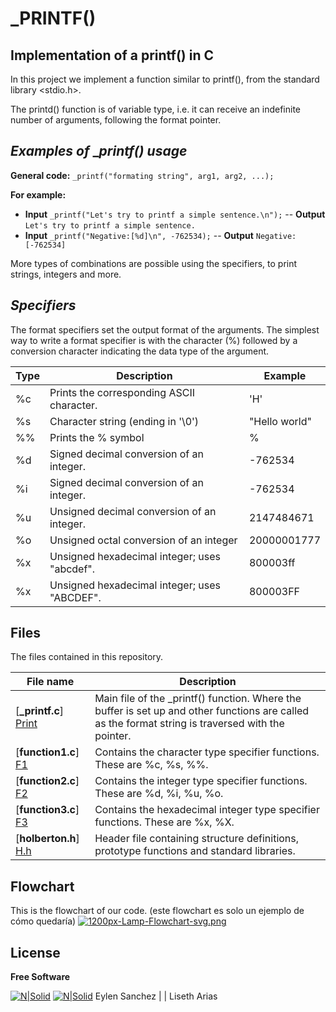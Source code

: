# _PRINTF()
## Implementation of a printf() in C

In this project we implement a function similar to printf(), from the standard  library <stdio.h>.

The printd() function is of variable type, i.e. it can receive an indefinite number of arguments, following the format pointer.

## _Examples of_ __printf() usage_

**General code:** ```_printf("formating string", arg1, arg2, ...);```

**For example:**

- **Input** ```_printf("Let's try to printf a simple sentence.\n");```
-- **Output** ```Let's try to printf a simple sentence.```
- **Input** ```_printf("Negative:[%d]\n", -762534);```
-- **Output** ```Negative:[-762534]```

More types of combinations are possible using the specifiers, to print strings, integers and more.

## _Specifiers_
The format specifiers set the output format of the arguments.
The simplest way to write a format specifier is with the character (%) followed by a conversion character indicating the data type of the argument.

| Type |   Description | Example   |
| ------ | ------ | ------ |
| %c | Prints the corresponding ASCII character. |'H' |
| %s | Character string (ending in '\0') |"Hello world" |
| %% | Prints the % symbol | % |
| %d | Signed decimal conversion of an integer. | -762534 |
| %i | Signed decimal conversion of an integer. | -762534 |
| %u | Unsigned decimal conversion of an integer. | 2147484671|
| %o | Unsigned octal conversion of an integer |20000001777 |
| %x | Unsigned hexadecimal integer; uses "abcdef". | 800003ff|
| %x | Unsigned hexadecimal integer; uses "ABCDEF". | 800003FF|


## Files

The files contained in this repository.

| File name  |Description |
| ------ | ------ |
| [**_printf.c**] [Print]| Main file of the _printf() function. Where the buffer is set up and other functions are called as the format string is traversed with the pointer. |
| [**function1.c**] [F1]|Contains the character type specifier functions. These are %c, %s, %%. |
| [**function2.c**] [F2] | Contains the integer type specifier functions. These are %d, %i, %u, %o. |
| [**function3.c**] [F3]| Contains the hexadecimal integer type specifier functions. These are %x, %X. |
| [**holberton.h**] [H.h]| Header file containing structure definitions, prototype functions and standard libraries. |

## Flowchart

This is the flowchart of our code. (este flowchart es solo un ejemplo de cómo quedaría)
[![1200px-Lamp-Flowchart-svg.png](https://i.postimg.cc/3xjNz7Nq/1200px-Lamp-Flowchart-svg.png)](https://postimg.cc/tsT9VKhd)

## License

**Free Software**

[![N|Solid](https://i.postimg.cc/FKh7hgp9/pngegg.png)](https://twitter.com/EylenSnchez1) [![N|Solid](https://i.postimg.cc/FKh7hgp9/pngegg.png)](https://twitter.com/Lisethav55) 
Eylen Sanchez | | Liseth Arias

[//]: # (These are reference links used in the body of this note. - )

   [Print]: <https://github.com/joemccann/dillinger/tree/master/plugins/dropbox/README.md>
   [F1]: <https://github.com/joemccann/dillinger/tree/master/plugins/github/README.md>
   [F2]: <https://github.com/joemccann/dillinger/tree/master/plugins/googledrive/README.md>
   [F3]: <https://github.com/joemccann/dillinger/tree/master/plugins/onedrive/README.md>
   [H.h]: <https://github.com/joemccann/dillinger/tree/master/plugins/medium/README.md>
